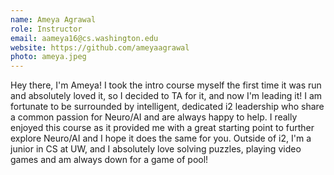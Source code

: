 ```yaml
---
name: Ameya Agrawal
role: Instructor
email: aameya16@cs.washington.edu
website: https://github.com/ameyaagrawal
photo: ameya.jpeg
---
```


Hey there, I'm Ameya! I took the intro course myself the first time it was run and absolutely loved it, so I decided to TA for it, and now I'm leading it! I am fortunate to be surrounded by intelligent, dedicated i2 leadership who share a common passion for Neuro/AI and are always happy to help. I really enjoyed this course as it provided me with a great starting point to further explore Neuro/AI and I hope it does the same for you. Outside of i2, I'm a junior in CS at UW, and I absolutely love solving puzzles, playing video games and am always down for a game of pool!
